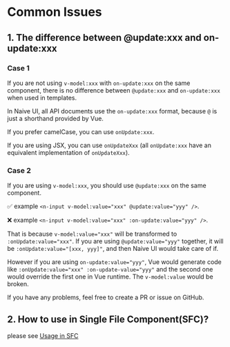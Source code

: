# Common Issues

## 1. The difference between @update:xxx and on-update:xxx

### Case 1

If you are not using `v-model:xxx` with `on-update:xxx` on the same component, there is no difference between `@update:xxx` and `on-update:xxx` when used in templates.

In Naive UI, all API documents use the `on-update:xxx` format, because `@` is just a shorthand provided by Vue.

If you prefer camelCase, you can use `onUpdate:xxx`.

If you are using JSX, you can use `onUpdateXxx` (all `onUpdate:xxx` have an equivalent implementation of `onUpdateXxx`).

### Case 2

If you are using `v-model:xxx`, you should use `@update:xxx` on the same component.

✅ example `<n-input v-model:value="xxx" @update:value="yyy" />`.

❌ example `<n-input v-model:value="xxx" :on-update:value="yyy" />`.

That is because `v-model:value="xxx"` will be transformed to `:onUpdate:value="xxx"`. If you are using `@update:value="yyy"` together, it will be `:onUpdate:value="[xxx, yyy]"`, and then Naive UI would take care of if.

However if you are using `on-update:value="yyy"`, Vue would generate code like `:onUpdate:value="xxx" :on-update-value="yyy"` and the second one would override the first one in Vue runtime. The `v-model:value` would be broken.

If you have any problems, feel free to create a PR or issue on GitHub.

## 2. How to use in Single File Component(SFC)?

please see [Usage in SFC](usage-sfc)
